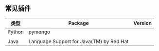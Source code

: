## 常见插件



| 类型   | Package                                  | Version |
| ------ | ---------------------------------------- | ------- |
| Python | pymongo                                  |         |
|        |                                          |         |
| Java   | Language Support for Java(TM) by Red Hat |         |



